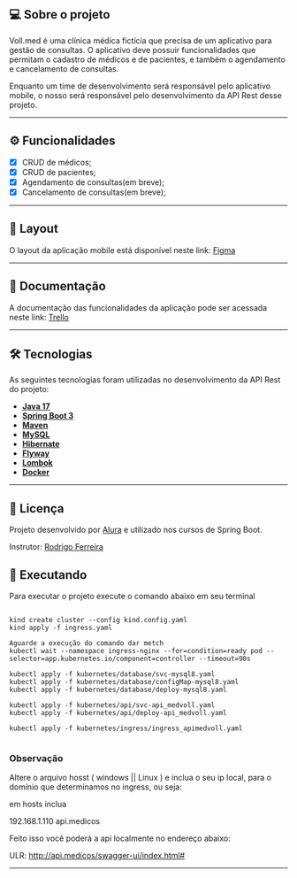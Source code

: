 ## 💻 Sobre o projeto

Voll.med é uma clínica médica fictícia que precisa de um aplicativo para gestão de consultas. O aplicativo deve possuir funcionalidades que permitam o cadastro de médicos e de pacientes, e também o agendamento e cancelamento de consultas.

Enquanto um time de desenvolvimento será responsável pelo aplicativo mobile, o nosso será responsável pelo desenvolvimento da API Rest desse projeto.

---

## ⚙️ Funcionalidades

- [x] CRUD de médicos;
- [x] CRUD de pacientes;
- [x] Agendamento de consultas(em breve);
- [x] Cancelamento de consultas(em breve);

---

## 🎨 Layout

O layout da aplicação mobile está disponível neste link: <a href="https://www.figma.com/file/N4CgpJqsg7gjbKuDmra3EV/Voll.med">Figma</a>

---

## 📄 Documentação

A documentação das funcionalidades da aplicação pode ser acessada neste link: <a href="https://trello.com/b/O0lGCsKb/api-voll-med">Trello</a>

---

## 🛠 Tecnologias

As seguintes tecnologias foram utilizadas no desenvolvimento da API Rest do projeto:

- **[Java 17](https://www.oracle.com/java)**
- **[Spring Boot 3](https://spring.io/projects/spring-boot)**
- **[Maven](https://maven.apache.org)**
- **[MySQL](https://www.mysql.com)**
- **[Hibernate](https://hibernate.org)**
- **[Flyway](https://flywaydb.org)**
- **[Lombok](https://projectlombok.org)**
- **[Docker](https://www.docker.com/)**

---

## 📝 Licença

Projeto desenvolvido por [Alura](https://www.alura.com.br) e utilizado nos cursos de Spring Boot.

Instrutor: [Rodrigo Ferreira](https://cursos.alura.com.br/user/rodrigo-ferreira) 

## 🚀 Executando

Para executar o projeto execute o comando abaixo em seu terminal

```

kind create cluster --config kind.config.yaml
kind apply -f ingress.yaml

Aguarde a execução do comando dar metch 
kubectl wait --namespace ingress-nginx --for=condition=ready pod --selector=app.kubernetes.io/component=controller --timeout=90s

kubectl apply -f kubernetes/database/svc-mysql8.yaml
kubectl apply -f kubernetes/database/configMap-mysql8.yaml 
kubectl apply -f kubernetes/database/deploy-mysql8.yaml 

kubectl apply -f kubernetes/api/svc-api_medvoll.yaml 
kubectl apply -f kubernetes/api/deploy-api_medvoll.yaml

kubectl apply -f kubernetes/ingress/ingress_apimedvoll.yaml


```

### Observação

Altere o arquivo hosst ( windows || Linux ) e inclua o seu ip local, para
o domínio que determinamos no ingress, ou seja:

em hosts inclua

192.168.1.110 api.medicos 

Feito isso você poderá a api localmente no endereço abaixo:

ULR: http://api.medicos/swagger-ui/index.html#

---

